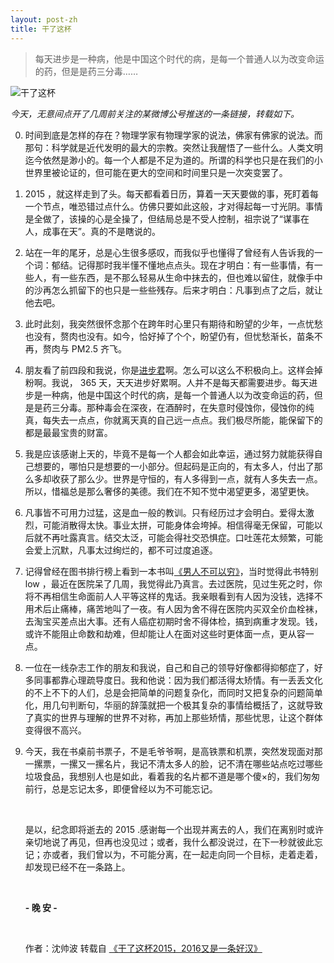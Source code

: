 ```yaml
---
layout: post-zh
title: 干了这杯
---
```


> 每天进步是一种病，他是中国这个时代的病，是每一个普通人以为改变命运的药，但是是药三分毒……
>

![干了这杯](http://ww2.sinaimg.cn/large/507e03c5gw1eyqda7ga2sj20qo0hs76e.jpg)

​    *今天，无意间点开了几周前关注的某微博公号推送的一条链接，转载如下。*

0. 时间到底是怎样的存在？物理学家有物理学家的说法，佛家有佛家的说法。而那句：科学就是近代发明的最大的宗教。突然让我醒悟了一些什么。人类文明迄今依然是渺小的。每一个人都是不足为道的。所谓的科学也只是在我们的小世界里被论证的，但可能在更大的空间和时间里只是一次突变罢了。

1. 2015 ，就这样走到了头。每天都看着日历，算着一天天要做的事，死盯着每一个节点，唯恐错过点什么。仿佛只要如此这般，才对得起每一寸光阴。事情是全做了，该操的心是全操了，但结局总是不受人控制，祖宗说了“谋事在人，成事在天”。真的不是瞎说的。

2. 站在一年的尾牙，总是心生很多感叹，而我似乎也懂得了曾经有人告诉我的一个词：郁结。记得那时我半懂不懂地点点头。现在才明白：有一些事情，有一些人，有一些东西，是不那么轻易从生命中抹去的，但也难以留住，就像手中的沙再怎么抓留下的也只是一些些残存。后来才明白：凡事到点了之后，就让他去吧。

3. 此时此刻，我突然很怀念那个在跨年时心里只有期待和盼望的少年，一点忧愁也没有，赘肉也没有。如今，恰好掉了个个，盼望仍有，但忧愁渐长，苗条不再，赘肉与 PM2.5 齐飞。

4. 朋友看了前四段和我说，你是[进步君](//weibo.com/jinbureading "进步读书")啊。怎么可以这么不积极向上。这样会掉粉啊。我说， 365 天，天天进步好累啊。人并不是每天都需要进步。每天进步是一种病，他是中国这个时代的病，是每一个普通人以为改变命运的药，但是是药三分毒。那种毒会在深夜，在酒醉时，在失意时侵蚀你，侵蚀你的纯真，每失去一点点，你就离天真的自己远一点点。我们极尽所能，能保留下的都是最最宝贵的财富。

5. 我是应该感谢上天的，毕竟不是每一个人都会如此幸运，通过努力就能获得自己想要的，哪怕只是想要的一小部分。但起码是正向的，有太多人，付出了那么多却收获了那么少。世界是守恒的，有人多得到一点，就有人多失去一点。所以，惜福总是那么奢侈的美德。我们在不知不觉中渴望更多，渴望更快。

6. 凡事皆不可用力过猛，这是血一般的教训。只有经历过才会明白。爱得太激烈，可能消散得太快。事业太拼，可能身体会垮掉。相信得毫无保留，可能以后就不再吐露真言。结交太泛，可能会得社交恐惧症。口吐莲花太频繁，可能会爱上沉默，凡事太过绚烂的，都不可过度追逐。

7. 记得曾经在图书排行榜上看到一本书叫[《男人不可以穷》](//www.amazon.cn/dp/B00MUCT3FY/ "亚马逊链接")，当时觉得此书特别 low ，最近在医院呆了几周，我觉得此乃真言。去过医院，见过生死之时，你将不再相信生命面前人人平等这样的鬼话。我亲眼看到有人因为没钱，选择不用术后止痛棒，痛苦地叫了一夜。有人因为舍不得在医院内买双全价血栓袜，去淘宝买差点出大事。还有人癌症初期时舍不得体检，搞到病重才发现。钱，或许不能阻止命数和劫难，但却能让人在面对这些时更体面一点，更从容一点。

8. 一位在一线杂志工作的朋友和我说，自己和自己的领导好像都得抑郁症了，好多同事都靠心理疏导度日。我和他说：因为我们都活得太矫情。有一丢丢文化的不上不下的人们，总是会把简单的问题复杂化，而同时又把复杂的问题简单化，用几句判断句，华丽的辞藻就把一个极其复杂的事情给概括了，这就导致了真实的世界与理解的世界不对称，再加上那些矫情，那些忧思，让这个群体变得很不高兴。

9. 今天，我在书桌前书票子，不是毛爷爷啊，是高铁票和机票，突然发现面对那一摞票，一摞又一摞名片，我记不清太多人的脸，记不清在哪些站点吃过哪些垃圾食品，我想别人也是如此，看着我的名片都不道是哪个傻×的，我们匆匆前行，总是忘记太多，即便曾经以为不可能忘记。

   ​

   是以，纪念即将逝去的 2015 .感谢每一个出现并离去的人，我们在离别时或许亲切地说了再见，但再也没见过；或者，我什么都没说过，在下一秒就彼此忘记；亦或者，我们曾以为，不可能分离，在一起走向同一个目标，走着走着，却发现已经不在一条路上。

   ​

   **- 晚 安 -**

   ​

   作者：沈帅波  转载自 [《干了这杯2015，2016又是一条好汉》](//weibo.com/p/1001643917199818505658)